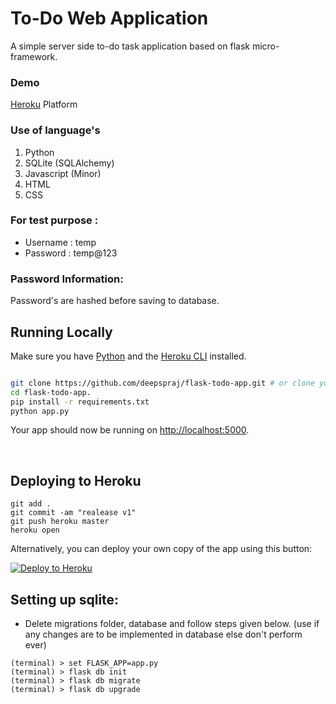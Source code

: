 # To-Do Web Application

A simple server side to-do task application based on flask micro-framework.

### Demo

[Heroku](https://todo-app-deepspraj.herokuapp.com/) Platform

### Use of language's

1. Python
2. SQLite (SQLAlchemy)
3. Javascript (Minor)
4. HTML
5. CSS

### For test purpose :
- Username : temp
- Password : temp@123

### Password Information:

Password's are hashed before saving to database.

## Running Locally

Make sure you have [Python](https://www.python.org/) and the [Heroku CLI](https://devcenter.heroku.com/articles/heroku-cli) installed.

```sh

git clone https://github.com/deepspraj/flask-todo-app.git # or clone your own fork
cd flask-todo-app.
pip install -r requirements.txt
python app.py
```

Your app should now be running on [http://localhost:5000](http://localhost:5000/).

<br>

## Deploying to Heroku
```
git add .
git commit -am "realease v1"
git push heroku master
heroku open
```

Alternatively, you can deploy your own copy of the app using this button:

[![Deploy to Heroku](https://www.herokucdn.com/deploy/button.png)](https://heroku.com/deploy)

## Setting up sqlite:
- Delete migrations folder, database and follow steps given below.
(use if any changes are to be implemented in  database else don't perform ever)

```
(terminal) > set FLASK_APP=app.py
(terminal) > flask db init
(terminal) > flask db migrate
(terminal) > flask db upgrade
```
